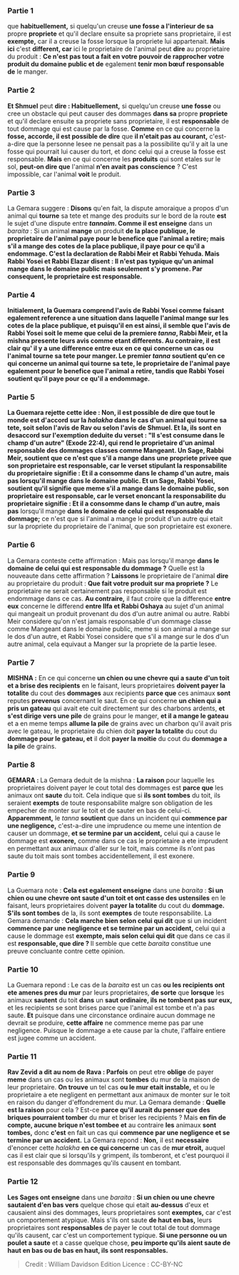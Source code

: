 
### Partie 1
que <b>habituellement,</b> si quelqu'un creuse <b>une fosse a l'interieur de sa</b> propre <b>propriete</b> et qu'il declare ensuite sa propriete sans proprietaire, il est <b>exempte,</b> car il a creuse la fosse lorsque la propriete lui appartenait. <b>Mais ici</b> c'est <b>different, car</b> ici le proprietaire de l'animal peut <b>dire</b> au proprietaire du produit : <b>Ce n'est pas tout a fait en votre pouvoir de rapprocher votre produit du domaine public et de</b> egalement <b>tenir mon bœuf responsable de</b> le manger.</b>

### Partie 2
<b>Et Shmuel</b> peut <b>dire : Habituellement,</b> si quelqu'un creuse <b>une fosse</b> ou cree un obstacle qui peut causer des dommages <b>dans sa</b> propre <b>propriete</b> et qu'il declare ensuite sa propriete sans proprietaire, il est <b>responsable</b> de tout dommage qui est cause par la fosse. <b>Comme</b> en ce qui concerne la <b>fosse, accorde, il est possible de dire</b> que <b>il n'etait pas au courant,</b> c'est-a-dire que la personne lesee ne pensait pas a la possibilite qu'il y ait la une fosse qui pourrait lui causer du tort, et donc celui qui a creuse la fosse est responsable. <b>Mais</b> en ce qui concerne les <b>produits</b> qui sont etales sur le sol, <b>peut-on dire que</b> l'animal <b>n'en avait pas conscience</b> ? C'est impossible, car l'animal <b>voit</b> le produit.

### Partie 3
La Gemara suggere : <b>Disons</b> qu'en fait, la dispute amoraique a propos d'un animal qui <b>tourne</b> sa tete et mange des produits sur le bord de la route <b>est</b> le sujet d'une dispute entre <b><i>tannaim</i>. Comme il est enseigne</b> dans un <i>baraita</i> : Si un animal <b>mange</b> un produit <b>de la <b>place publique,</b> le proprietaire de l'animal <b>paye</b> pour <b>le benefice que</b> l'animal <b>a retire;</b> mais s'il a mange <b>des cotes de la <b>place publique,</b> il <b>paye</b> pour ce <b>qu'il a endommage. </b> C'est <b>la declaration de Rabbi Meir et Rabbi Yehuda.</b> Mais <b>Rabbi Yosei et Rabbi Elazar disent : Il n'est pas typique</b> qu'un animal <b>mange</b> dans le domaine public <b>mais seulement s'y promene</b>. Par consequent, le proprietaire est responsable.

### Partie 4
Initialement, la Guemara comprend l'avis de Rabbi Yosei comme faisant egalement reference a une situation dans laquelle l'animal mange sur les cotes de la place publique, et puisqu'il en est ainsi, il semble que l'avis de <b>Rabbi Yosei soit</b> le meme que celui de <b>la premiere <i>tanna</i>,</b> Rabbi Meir, et la mishna presente leurs avis comme etant differents. <b>Au contraire,</b> il est clair qu' <b>il y a</b> une difference <b>entre eux</b> en ce qui concerne un cas ou l'animal <b>tourne</b> sa tete pour manger. <b>Le premier <i>tanna</i> soutient</b> qu'en ce qui concerne un animal qui <b>tourne</b> sa tete, le proprietaire de l'animal <b>paye egalement</b> pour <b>le benefice que</b> l'animal <b>a retire, tandis que Rabbi Yosei soutient</b> qu'il <b>paye</b> pour ce <b>qu'il a endommage.</b>

### Partie 5
La Guemara rejette cette idee : <b>Non,</b> il est possible de dire <b>que tout le monde</b> est d'accord sur la <i>halakha</i> dans le cas d'un animal qui <b>tourne</b> sa tete, <b>soit selon</b> l'avis de <b>Rav ou selon</b> l'avis de <b>Shmuel. Et la, ils sont en desaccord</b> sur l'exemption deduite du verset : <b>"Il s'est consume dans le champ d'un autre"</b> (Exode 22:4), qui rend le proprietaire d'un animal responsable des dommages classes comme Mangeant. Un <b>Sage,</b> Rabbi Meir, <b>soutient</b> que ce n'est que s'il a mange dans une propriete privee que son proprietaire est responsable, car le verset stipulant la responsabilite du proprietaire signifie : <b>Et il a consomme dans le champ d'un autre,</b> mais pas</b> lorsqu'il mange <b>dans le domaine public. Et</b> un <b>Sage,</b> Rabbi Yosei, <b>soutient</b> qu'il signifie que meme s'il a mange dans le domaine public, son proprietaire est responsable, car le verset enoncant la responsabilite du proprietaire signifie : <b>Et il a consomme dans le champ d'un autre,</b> mais pas</b> lorsqu'il mange <b>dans le domaine de celui qui est responsable du dommage;</b> ce n'est que si l'animal a mange le produit d'un autre qui etait sur la propriete du proprietaire de l'animal, que son proprietaire est exonere.

### Partie 6
La Gemara conteste cette affirmation : Mais pas lorsqu'il mange <b>dans le domaine de celui qui est responsable du dommage ?</b> Quelle est la nouveaute dans cette affirmation ? <b>Laissons</b> le proprietaire de l'animal <b>dire</b> au proprietaire du produit : <b>Que fait votre produit sur ma propriete ?</b> Le proprietaire ne serait certainement pas responsable si le produit est endommage dans ce cas. <b>Au contraire,</b> il faut croire que la difference <b>entre eux</b> concerne le differend <b>entre Ilfa et Rabbi Oshaya</b> au sujet d'un animal qui mangeait un produit provenant du dos d'un autre animal ou autre. Rabbi Meir considere qu'on n'est jamais responsable d'un dommage classe comme Mangeant dans le domaine public, meme si son animal a mange sur le dos d'un autre, et Rabbi Yosei considere que s'il a mange sur le dos d'un autre animal, cela equivaut a Manger sur la propriete de la partie lesee.

### Partie 7
<strong>MISHNA :</strong> En ce qui concerne <b>un chien ou une chevre qui a saute d'un toit et a brise des recipients</b> en le faisant, leurs proprietaires <b>doivent payer la totalite</b> du cout des <b>dommages</b> aux recipients <b>parce que</b> ces animaux <b>sont</b> reputes <b>prevenus</b> concernant le saut. En ce qui concerne <b>un chien qui a pris un gateau</b> qui avait ete cuit directement sur des charbons ardents, <b>et s'est dirige vers une pile</b> de grains pour le manger, <b>et il a mange le gateau</b> et a en meme temps <b>allume la pile</b> de grains avec un charbon qu'il avait pris avec le gateau, le proprietaire du chien doit <b>payer la totalite</b> du cout du <b>dommage pour le gateau, et</b> il doit <b>payer la moitie</b> du cout du <b>dommage a la pile</b> de grains.

### Partie 8
<strong>GEMARA : </strong>La Gemara deduit de la mishna : <b>La raison</b> pour laquelle les proprietaires doivent payer le cout total des dommages est <b>parce que</b> les animaux ont <b>saute</b> du toit. Cela indique que si <b>ils sont tombes</b> du toit, ils seraient <b>exempts</b> de toute responsabilite malgre son obligation de les empecher de monter sur le toit et de sauter en bas de celui-ci. <b>Apparemment,</b> le <i>tanna</i> <b>soutient</b> que dans un incident qui <b>commence par une negligence,</b> c'est-a-dire une imprudence ou meme une intention de causer un dommage, <b>et se termine par un accident,</b> celui qui a cause le dommage est <b>exonere,</b> comme dans ce cas le proprietaire a ete imprudent en permettant aux animaux d'aller sur le toit, mais comme ils n'ont pas saute du toit mais sont tombes accidentellement, il est exonere.

### Partie 9
La Guemara note : <b>Cela est egalement enseigne</b> dans une <i>baraita</i> : <b>Si un chien ou une chevre ont saute d'un toit et ont casse des ustensiles</b> en le faisant, leurs proprietaires doivent <b>payer la totalite</b> du cout du <b>dommage. S'ils sont tombes</b> de la, ils sont <b>exemptes</b> de toute responsabilite. La Gemara demande : <b>Cela marche bien selon celui qui dit</b> que si un incident <b>commence par une negligence et se termine par un accident,</b> celui qui a cause le dommage est <b>exempte, mais selon celui qui dit</b> que dans ce cas il est <b>responsable, que dire ? </b> Il semble que cette <i>baraita</i> constitue une preuve concluante contre cette opinion.

### Partie 10
La Guemara repond : Le cas de la <i>baraita</i> est un cas <b>ou les recipients ont ete amenes pres du mur</b> par leurs proprietaires, <b>de sorte</b> que <b>lorsque</b> les animaux <b>sautent</b> du toit <b>dans</b> un <b>saut ordinaire, ils ne tombent pas sur eux,</b> et les recipients se sont brises parce que l'animal est tombe et n'a pas saute. <b>Et</b> puisque dans une circonstance ordinaire aucun dommage ne devrait se produire, <b>cette affaire</b> ne commence meme pas par une negligence.</b> Puisque le dommage a ete cause par la chute, l'affaire entiere est jugee comme un accident.

### Partie 11
<b>Rav Zevid a dit au nom de Rava : Parfois</b> on peut etre <b>oblige</b> de payer <b>meme</b> dans un cas ou les animaux sont <b>tombes</b> du mur de la maison de leur proprietaire. <b>On trouve</b> un tel cas <b>ou le mur etait instable,</b> et ou le proprietaire a ete negligent en permettant aux animaux de monter sur le toit en raison du danger d'effondrement du mur. La Gemara demande : <b>Quelle est la raison</b> pour cela ? Est-ce <b>parce qu'il aurait du penser que des briques pourraient tomber</b> du mur et briser les recipients ? Mais <b>en fin de compte, aucune brique n'est tombee et</b> au contraire <b>les</b> animaux <b>sont tombes,</b> donc <b>c'est</b> en fait un cas qui <b>commence par une negligence et se termine par un accident.</b> La Gemara repond : <b>Non,</b> il est <b>necessaire</b> d'enoncer cette <i>halakha</i> <b>en ce qui concerne</b> un cas de <b>mur etroit,</b> auquel cas il est clair que si lorsqu'ils y grimpent, ils tomberont, et c'est pourquoi il est responsable des dommages qu'ils causent en tombant.

### Partie 12
<b>Les Sages ont enseigne</b> dans une <i>baraita</i> : <b>Si un chien ou une chevre sautaient d'en bas vers</b> quelque chose qui etait <b>au-dessus</b> d'eux et causaient ainsi des dommages, leurs proprietaires sont <b>exemptes,</b> car c'est un comportement atypique. Mais s'ils ont saute <b>de haut en bas,</b> leurs proprietaires sont <b>responsables</b> de payer le cout total de tout dommage qu'ils causent, car c'est un comportement typique. <b>Si une personne ou un poulet a saute</b> et a casse quelque chose, <b>peu importe qu'ils aient saute de haut en bas ou de bas en haut, ils sont responsables.</b>

>Credit : William Davidson Edition
>Licence : CC-BY-NC
